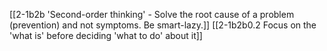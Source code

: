 [[2-1b2b 'Second-order thinking' - Solve the root cause of a problem (prevention) and not symptoms. Be smart-lazy.]]
	[[2-1b2b0.2 Focus on the 'what is' before deciding 'what to do' about it]]

